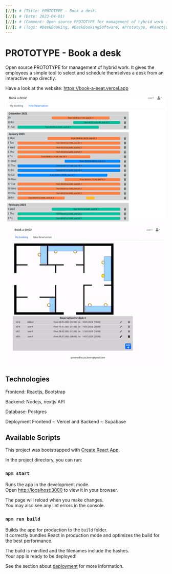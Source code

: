 ```yaml
---
[//]: # (Title: PROTOTYPE - Book a desk)
[//]: # (Date: 2023-04-01)
[//]: # (Comment: Open source PROTOTYPE for management of hybrid work (desk booking)) 
[//]: # (Tags: #DeskBooking, #DeskBookingSoftware, #Prototype, #ReactjsApp, #DeskScheduling, #Workplace)  
---
```


# PROTOTYPE - Book a desk

Open source PROTOTYPE for management of hybrid work. It gives the employees a simple tool to select and schedule themselves a desk from an interactive map directly. 

Have a look at the website:
https://book-a-seat.vercel.app


![Screenshot of the prototype](public/img1_readme.png "Screenshot of the prototype")

![Gif of the prototype](public/img2_readme.gif "Gif of the prototype")

## Technologies
Frontend: Reactjs, Bootstrap

Backend: Nodejs, nextjs API

Database: Postgres

Deployment Frontend -: Vercel and Backend -: Supabase


## Available Scripts

This project was bootstrapped with [Create React App](https://github.com/facebook/create-react-app).

In the project directory, you can run:

### `npm start`

Runs the app in the development mode.\
Open [http://localhost:3000](http://localhost:3000) to view it in your browser.

The page will reload when you make changes.\
You may also see any lint errors in the console.


### `npm run build`

Builds the app for production to the `build` folder.\
It correctly bundles React in production mode and optimizes the build for the best performance.

The build is minified and the filenames include the hashes.\
Your app is ready to be deployed!

See the section about [deployment](https://facebook.github.io/create-react-app/docs/deployment) for more information.


